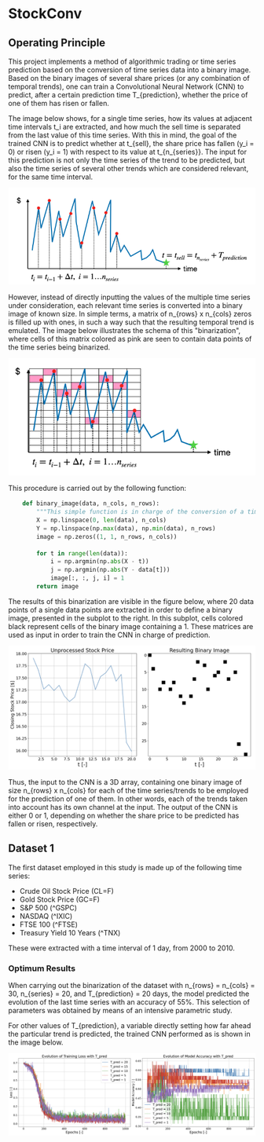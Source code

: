 # StockConv

## Operating Principle
This project implements a method of algorithmic trading or time series prediction based on the conversion of time series data into a binary image. Based on the binary images of several share prices (or any combination of temporal trends), one can train a Convolutional Neural Network (CNN) to predict, after a certain prediction time T_{prediction}, whether the price of one of them has risen or fallen. 

The image below shows, for a single time series, how its values at adjacent time intervals t_i are extracted, and how much the sell time is separated from the last value of this time series. With this in mind, the goal of the trained CNN is to predict whether at t_{sell}, the share price has fallen (y_i = 0) or risen (y_i = 1) with respect to its value at t_{n_{series}}. The input for this prediction is not only the time series of the trend to be predicted, but also the time series of several other trends which are considered relevant, for the same time interval.

![image info](./Images/timeseries.png)

However, instead of directly inputting the values of the multiple time series under consideration, each relevant time series is converted into a binary image of known size. In simple terms, a matrix of n_{rows} x n_{cols} zeros is filled up with ones, in such a way such that the resulting temporal trend is emulated. The image below illustrates the schema of this "binarization", where cells of this matrix colored as pink are seen to contain data points of the time series being binarized.

![image info](./Images/binary1.png)

This procedure is carried out by the following function:

```python
    def binary_image(data, n_cols, n_rows):
        """This simple function is in charge of the conversion of a time series of data into its binary image equivalent"""
        X = np.linspace(0, len(data), n_cols)
        Y = np.linspace(np.max(data), np.min(data), n_rows)
        image = np.zeros((1, 1, n_rows, n_cols))

        for t in range(len(data)):
            i = np.argmin(np.abs(X - t))
            j = np.argmin(np.abs(Y - data[t]))
            image[:, :, j, i] = 1
        return image
```

The results of this binarization are visible in the figure below, where 20 data points of a single data points are extracted in order to define a binary image, presented in the subplot to the right. In this subplot, cells colored black represent cells of the binary image containing a 1. These matrices are used as input in order to train the CNN in charge of prediction.

![image info](./Images/binary2.png)

Thus, the input to the CNN is a 3D array, containing one binary image of size n_{rows} x n_{cols} for each of the time series/trends to be employed for the prediction of one of them. In other words, each of the trends taken into account has its own channel at the input. The output of the CNN is either 0 or 1, depending on whether the share price to be predicted has fallen or risen, respectively.

## Dataset 1
The first dataset employed in this study is made up of the following time series:
* Crude Oil Stock Price (CL=F)
* Gold Stock Price (GC=F)
* S&P 500 (^GSPC)
* NASDAQ (^IXIC)
* FTSE 100 (^FTSE)
* Treasury Yield 10 Years (^TNX)

These were extracted with a time interval of 1 day, from 2000 to 2010.

### Optimum Results
When carrying out the binarization of the dataset with n_{rows} = n_{cols} = 30, n_{series} = 20, and T_{prediction} = 20 days, the model predicted the evolution of the last time series with an accuracy of 55%. This selection of parameters was obtained by means of an intensive parametric study.

For other values of T_{prediction}, a variable directly setting how far ahead the particular trend is predicted, the trained CNN performed as is shown in the image below.

![image info](./Images/optim1.png)
